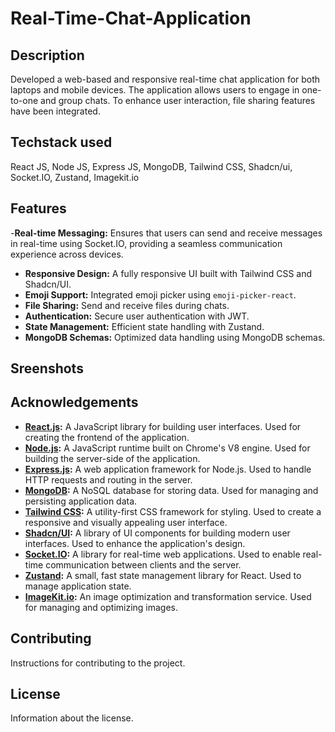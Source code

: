 # Real-Time-Chat-Application


## Description
Developed a web-based and responsive real-time chat application for both laptops and mobile devices. The application allows users to engage in one-to-one and group chats. To enhance user interaction, file sharing features have been integrated.

## Techstack used
React JS, Node JS, Express JS, MongoDB, Tailwind CSS, Shadcn/ui, Socket.IO, Zustand, Imagekit.io

## Features

-**Real-time Messaging:** Ensures that users can send and receive messages in real-time using Socket.IO, providing a seamless communication experience across devices.
- **Responsive Design:** A fully responsive UI built with Tailwind CSS and Shadcn/UI.
- **Emoji Support:** Integrated emoji picker using `emoji-picker-react`.
- **File Sharing:** Send and receive files during chats.
- **Authentication:** Secure user authentication with JWT.
- **State Management:** Efficient state handling with Zustand.
- **MongoDB Schemas:** Optimized data handling using MongoDB schemas.
  
## Sreenshots



## Acknowledgements

- **[React.js](https://reactjs.org/):** A JavaScript library for building user interfaces. Used for creating the frontend of the application.
- **[Node.js](https://nodejs.org/):** A JavaScript runtime built on Chrome's V8 engine. Used for building the server-side of the application.
- **[Express.js](https://expressjs.com/):** A web application framework for Node.js. Used to handle HTTP requests and routing in the server.
- **[MongoDB](https://www.mongodb.com/):** A NoSQL database for storing data. Used for managing and persisting application data.
- **[Tailwind CSS](https://tailwindcss.com/):** A utility-first CSS framework for styling. Used to create a responsive and visually appealing user interface.
- **[Shadcn/UI](https://shadcn.dev/):** A library of UI components for building modern user interfaces. Used to enhance the application's design.
- **[Socket.IO](https://socket.io/):** A library for real-time web applications. Used to enable real-time communication between clients and the server.
- **[Zustand](https://zustand-demo.pmnd.rs/):** A small, fast state management library for React. Used to manage application state.
- **[ImageKit.io](https://imagekit.io/):** An image optimization and transformation service. Used for managing and optimizing images.

  
## Contributing
Instructions for contributing to the project.

## License
Information about the license.
